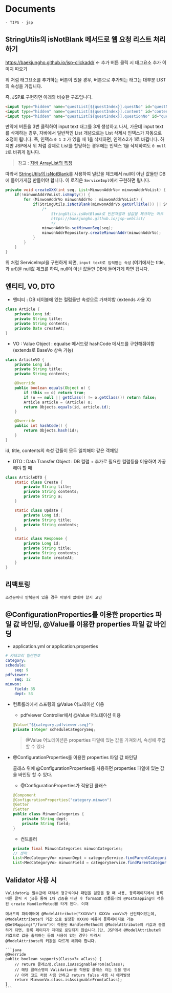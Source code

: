 ﻿# Documents

    - TIPS - jsp 

## StringUtils의 isNotBlank 메서드로 웹 요청 리스트 처리하기

https://baekjungho.github.io/jsp-clickadd/ <- 추가 버튼 클릭 시 태그요소 추가 이미지 따오기

위 처럼 태그요소를 추가하는 버튼이 있을 경우, 버튼으로 추가되는 태그는 대부분 LIST의 속성을 가집니다.

즉, JSP로 구현하면 아래와 비슷한 구조입니다.

```html 
<input type="hidden" name="questList[${questIndex}].questNo" id="questNo" value="<c:out value='${quest.questNo }'/>" />
<input type="hidden" name="questList[${questIndex}].content" id="content" value="<c:out value='${quest.content }'/>" />
<input type="hidden" name="questList[${questIndex}].questionNo" id="questionNo" value="<c:out value='${quest.questionNo }'/>" />
```

만약에 버튼을 3번 클릭하여 input text 태그를 3개 생성하고 나서, 가운데 input text를 삭제하는 경우, 자바에서 일반적인 List 개념으로는 List 삭제시 인덱스가 자동으로 조정이 됩니다. 즉, 인덱스 `0 1 2` 가 있을 때 1을 삭제하면, 인덱스2가 1로 바뀝니다. 하지만 JSP에서 위 처럼 강제로 List를 할당하는 경우에는 인덱스 1을 삭제하여도 `0 null 2`로 바뀌게 됩니다.

> 참고 : [자바 ArrayList의 특징](https://baekjungho.github.io/java-collection/#arraylist)

따라서 [StringUtils의 isNotBlank](https://baekjungho.github.io/apache-commonslang/#stringutils)를 사용하여 널값을 체크해서 null이 아닌 값들만 DB에 들어가게끔 만들어야 합니다. 이 로직은 `ServiceImpl`에서 구현하면 됩니다.


```java
private void createXXX(int seq, List<MinwonAddrVo> minwonAddrVoList) {
    if(!minwonAddrVoList.isEmpty()) {
        for (MinwonAddrVo minwonAddrVo : minwonAddrVoList) {
            if(StringUtils.isNotBlank(minwonAddrVo.getUrlTitle()) || StringUtils.isNotBlank(minwonAddrVo.getUrl())) {
                /*
                    StringUtils.isNotBlank로 빈문자열과 널값을 체크하는 이유
                    https://baekjungho.github.io/jsp-weblist/
                    */
                minwonAddrVo.setMinwonSeq(seq);
                minwonAddrRepository.createMinwonAddr(minwonAddrVo);
            }
        }
    }
}
```

위 처럼 ServiceImpl을 구현하게 되면, `input text로 입력받는 속성` (여기에서는 title,과 url)을 null값 체크를 하여, null이 아닌 값들만 DB에 들어가게 하면 됩니다.


## 엔티티, VO, DTO 

- 엔티티 : DB 테이블에 있는 컬럼들만 속성으로 가져야함 (extends 사용 X)

```java 
class Article {
    private Long id;
    private String title;
    private String contents;
    private Date createAt;
}
```

- VO : Value Object : equalse 메서드랑 hashCode 메서드를 구현해줘야함(extends로 BaseVo 상속 가능)

```java 
class ArticleVO {
    private Long id;
    private String title;
    private String contents;

    @Override
    public boolean equals(Object o) {
        if (this == o) return true;
        if (o == null || getClass() != o.getClass()) return false;
        Article article = (Article) o;
        return Objects.equals(id, article.id);
    }

    @Override
    public int hashCode() {
        return Objects.hash(id);
    }
}
```

id, title, contents의 속성 값들이 모두 일치해야 같은 객체임

- DTO : Data Transfer Object : DB 컬럼 + 추가로 필요한 컬럼등을 이용하여 가공해야 할 때

```java 
class ArticleDTO {
    static class Create {
        private String title;
        private String contents;
        private String a;
    }

    static class Update {
        private Long id;
        private String title;
        private String contents;
    }

    static class Response {
        private Long id;
        private String title;
        private String contents;
        private Date createAt;
    }
}
```

## 리팩토링

    조건문이나 반복문이 있을 경우 어떻게 없애야 할지 고민

## @ConfigurationProperties를 이용한 properties 파일 값 바인딩, @Value를 이용한 properties 파일 값 바인딩

- application.yml or application.properties 

```yml
# 카테고리 일련번호
category:
schedule:
    seq: 9
pdfviewer:
    seq: 12
minwon:
    field: 35
    dept: 53
```

- 컨트롤러에서 스프링의 @Value 어노테이션 이용 
    - pdfviewer Controller에서 @Value 어노테이션 이용

    ```java 
    @Value("${category.pdfviewer.seq}")
	private Integer scheduleCategorySeq;
    ```

    > @Value 어노테이션은 properties 파일에 있는 값을 가져와서, 속성에 주입할 수 있다

- @ConfigurationProperties를 이용한 properties 파일 값 바인딩

    클래스 위에 @ConfigurationProperties를 사용하면 properties 파일에 있는 값을 바인딩 할 수 있다.

    - @ConfigurationProperties가 적용된 클래스 

    ```java
    @Component
    @ConfigurationProperties("category.minwon")
    @Getter
    @Setter
    public class MinwonCategories {
        private String dept;
        private String field;
    }
    ```

    - 컨트롤러

    ```java 
    private final MinwonCategories minwonCategories;
    // 생략
    List<MecCategoryVo> minwonDept = categoryService.findParentCategoriesString(minwonCategories.getDept());
    List<MecCategoryVo> minwonField = categoryService.findParentCategoriesString(minwonCategories.getField());
    ```

## Validator 사용 시

    Validator는 필수값에 대해서 정규식이나 패턴을 검증을 할 때 사용, 등록페이지에서 등록 버튼 클릭 시 js를 통해 1차 검증을 마친 후 form으로 컨틀롤러의 @Postmapping이 적용된 create HandlerMetod를 타게 된다. 이때 

    메서드의 파라미터에 @ModelAttribute("XXXVo") XXXVo xxxVo가 선언되어있는데, @ModelAttribute의 키값 으로 설정한 XXXVO 이름이 등록페이지로 가는 @GetMapping("/form")이 적용된 HandlerMethod의 @ModelAttribute의 키값과 동일하게 되면, 등록 페이지가 제대로 로딩되지 않습니다.(단, JSP에서 @ModelAttribute의 키값으로 값을 출력하는 등의 사용이 있는 경우) 따라서
    @ModelAttribute의 키값을 다르게 해줘야 합니다. 

    ```java
    @Override
    public boolean supports(Class<?> aClass) {
        // return 클래스명.class.isAssignableFrom(aClass);
        // 해당 클래스명이 Validation을 적용할 클래스 라는 것을 명시
        // 아래 코드 처럼 사용 안하고 return false 사용 시 에러발생
        return MinwonVo.class.isAssignableFrom(aClass);
    }
    ```
